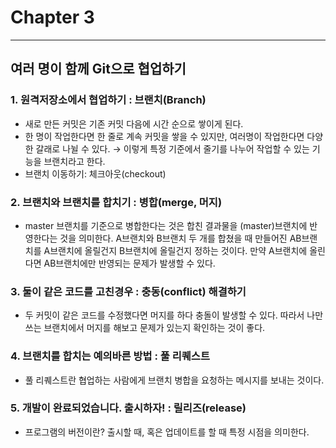 # Chapter 3

---

## 여러 명이 함께 Git으로 협업하기

### 1. 원격저장소에서 협업하기 : 브랜치(Branch)

- 새로 만든 커밋은 기존 커밋 다음에 시간 순으로 쌓이게 된다.
- 한 명이 작업한다면 한 줄로 계속 커밋을 쌓을 수 있지만, 여러명이 작업한다면 다양한 갈래로 나뉠 수 있다. → 이렇게 특정 기준에서 줄기를 나누어 작업할 수 있는 기능을 브랜치라고 한다.
- 브랜치 이동하기: 체크아웃(checkout)

### 2. 브랜치와 브랜치를 합치기 : 병합(merge, 머지)

- master 브랜치를 기준으로 병합한다는 것은 합친 결과물을 (master)브랜치에 반영한다는 것을 의미한다. A브랜치와 B브랜치 두 개를 합쳤을 때 만들어진 AB브랜치를 A브랜치에 올릴건지 B브랜치에 올릴건지 정하는 것이다. 만약 A브랜치에 올린다면 AB브랜치에만 반영되는 문제가 발생할 수 있다.

### 3. 둘이 같은 코드를 고친경우 : 충동(conflict) 해결하기

- 두 커밋이 같은 코드를 수정했다면 머지를 하다 충돌이 발생할 수 있다. 따라서 나만 쓰는 브랜치에서 머지를 해보고 문제가 있는지 확인하는 것이 좋다.

### 4. 브랜치를 합치는 예의바른 방법 : 풀 리퀘스트

- 풀 리퀘스트란 협업하는 사람에게 브랜치 병합을 요청하는 메시지를 보내는 것이다.

### 5. 개발이 완료되었습니다. 출시하자! : 릴리즈(release)

- 프로그램의 버전이란? 출시할 때, 혹은 업데이트를 할 때 특정 시점을 의미한다.
